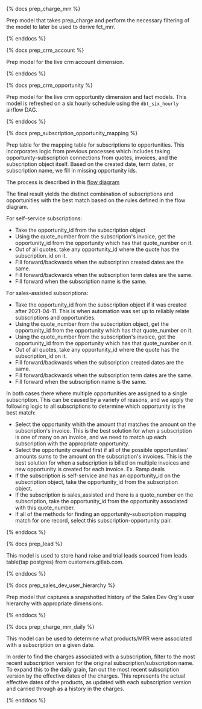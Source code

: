 {% docs prep_charge_mrr %}

Prep model that takes prep_charge and perform the necessary filtering of the model to later be used to derive fct_mrr.

{% enddocs %}

{% docs prep_crm_account %}

Prep model for the live crm account dimension.

{% enddocs %}

{% docs prep_crm_opportunity %}

Prep model for the live crm opportunity dimension and fact models. This model is refreshed on a six hourly schedule using the `dbt_six_hourly` airflow DAG.

{% enddocs %}

{% docs prep_subscription_opportunity_mapping %}

 Prep table for the mapping table for subscriptions to opportunities. This incorporates logic from previous processes which includes taking opportunity-subscription connections from quotes, invoices, and the subscription object itself. Based on the created date, term dates, or subscription name, we fill in missing opportunity ids.

 The process is described in this [flow diagram](https://lucid.app/lucidchart/e7661694-61ed-4317-b648-d054be9aff0e/edit?viewport_loc=-76%2C296%2C3590%2C1856%2C0_0&invitationId=inv_f50ea2e1-1ea8-47ca-b950-75b723273b00)

 The final result yields the distinct combination of subscriptions and opportunities with the best match based on the rules defined in the flow diagram.

 For self-service subscriptions:
 - Take the opportunity_id from the subscription object
 - Using the quote_number from the subscription's invoice, get the opportunity_id from the opportunity which has that quote_number on it.
 - Out of all quotes, take any opportunity_id where the quote has the subscription_id on it.
 - Fill forward/backwards when the subscription created dates are the same.
 - Fill forward/backwards when the subscription term dates are the same.
 - Fill forward when the subscription name is the same.

 For sales-assisted subscriptions:
 - Take the opportunity_id from the subscription object if it was created after 2021-04-11. This is when automation was set up to reliably relate subscriptions and opportunities.
 - Using the quote_number from the subscription object, get the opportunity_id from the opportunity which has that quote_number on it.
 - Using the quote_number from the subscription's invoice, get the opportunity_id from the opportunity which has that quote_number on it.
 - Out of all quotes, take any opportunity_id where the quote has the subscription_id on it.
 - Fill forward/backwards when the subscription created dates are the same.
 - Fill forward/backwards when the subscription term dates are the same.
 - Fill forward when the subscription name is the same.

 In both cases there where multiple opportunities are assigned to a single subscription. This can be caused by a variety of reasons, and we apply the following logic to all subscriptions to determine which opportunity is the best match:
 - Select the opportunity whith the amount that matches the amount on the subscription's invoice. This is the best solution for when a subscription is one of many on an invoice, and we need to match up each subscription with the appropriate opportunity.
 - Select the opportunity created first if all of the possible opportunities' amounts sums to the amount on the subscription's invoices. This is the best solution for when a subscription is billed on multiple invoices and new opportunity is created for each invoice. Ex. Ramp deals
 - If the subscription is self-service and has an opportunity_id on the subscription object, take the opportunity_id from the subscription object.
 - If the subscription is sales_assisted and there is a quote_number on the subscription, take the opportunity_id from the opportunity associated with this quote_number.
 - If all of the methods for finding an opportunity-subscription mapping match for one record, select this subscription-opportunity pair.

{% enddocs %}


{% docs prep_lead %}

This model is used to store hand raise and trial leads sourced from leads table(tap postgres) from customers.gitlab.com.

{% enddocs %}

{% docs prep_sales_dev_user_hierarchy %}

Prep model that captures a snapshotted history of the Sales Dev Org's user hierarchy with appropriate dimensions. 

{% enddocs %}

{% docs prep_charge_mrr_daily %}

This model can be used to determine what products/MRR were associated with a subscription on a given date.

In order to find the charges associated with a subscription, filter to the most recent subscription version for the original subscription/subscription name. To expand this to the daily grain, fan out the most recent subscription version by the effective dates of the charges.
This represents the actual effective dates of the products, as updated with each subscription version and carried through as
a history in the charges.

{% enddocs %}